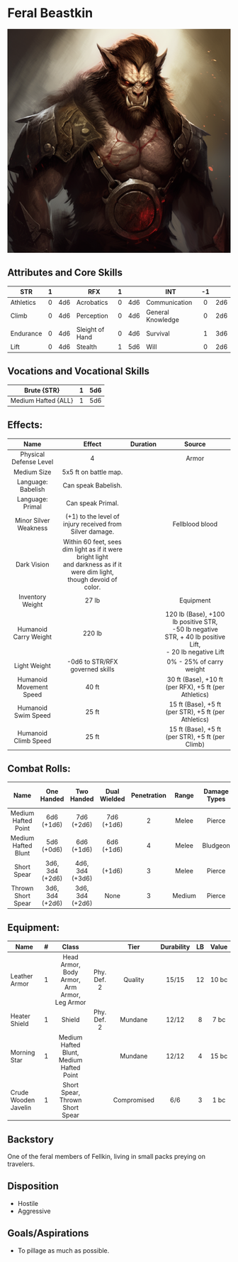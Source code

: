 # Feral Beastkin

![alt_text](FeralBeastkin.png)

## Attributes and Core Skills

| STR       | 1 |    | RFX             | 1 |    | INT               | -1 |    |
| --------- | :-: | :-: | --------------- | :-: | :-: | ----------------- | :-: | :-: |
| Athletics | 0 | 4d6 | Acrobatics      | 0 | 4d6 | Communication     | 0 | 2d6 |
| Climb     | 0 | 4d6 | Perception      | 0 | 4d6 | General Knowledge | 0 | 2d6 |
| Endurance | 0 | 4d6 | Sleight of Hand | 0 | 4d6 | Survival          | 1 | 3d6 |
| Lift      | 0 | 4d6 | Stealth         | 1 | 5d6 | Will              | 0 | 2d6 |

## Vocations and Vocational Skills

| Brute {STR}         | 1 | 5d6 |
| ------------------- | :-: | :-: |
| Medium Hafted {ALL} | 1 | 5d6 |

## Effects:

|          Name          |                                                            Effect                                                            | Duration |                                                       Source                                                       |
| :---------------------: | :--------------------------------------------------------------------------------------------------------------------------: | :------: | :-----------------------------------------------------------------------------------------------------------------: |
| Physical Defense Level |                                                              4                                                              |          |                                                        Armor                                                        |
|       Medium Size       |                                                    5x5 ft on battle map.                                                    |          |                                                                                                                    |
|   Language: Babelish   |                                                     Can speak Babelish.                                                     |          |                                                                                                                    |
|    Language: Primal    |                                                      Can speak Primal.                                                      |          |                                                                                                                    |
|  Minor Silver Weakness  |                                   (+1) to the level of injury received from Silver damage.                                   |          |                                                   Fellblood blood                                                   |
|       Dark Vision       | Within 60 feet, sees dim light as if it were bright light<br />and darkness as if it were dim light, though devoid of color. |          |                                                                                                                    |
|    Inventory Weight    |                                                            27 lb                                                            |          |                                                      Equipment                                                      |
|  Humanoid Carry Weight  |                                                            220 lb                                                            |          | 120 lb (Base), +100 lb positive STR,<br />-50 lb negative STR, + 40 lb positive Lift,<br />- 20 lb negative Lift |
|      Light Weight      |                                               -0d6 to STR/RFX governed skills                                               |          |                                              0% - 25% of carry weight                                              |
| Humanoid Movement Speed |                                                            40 ft                                                            |          |                                30 ft (Base), +10 ft (per RFX), +5 ft (per Athletics)                                |
|   Humanoid Swim Speed   |                                                            25 ft                                                            |          |                                15 ft (Base), +5 ft (per STR), +5 ft (per Athletics)                                |
|  Humanoid Climb Speed  |                                                            25 ft                                                            |          |                                  15 ft (Base), +5 ft (per STR), +5 ft (per Climb)                                  |

## Combat Rolls:

|        Name        |   One<br />Handed   |   Two<br />Handed   | Dual<br />Wielded | Penetration | Range | Damage<br />Types | Engageable<br />Opponents | Area Of<br />Effect | Resource<br />Class |
| :-----------------: | :------------------: | :------------------: | :---------------: | :---------: | :----: | :---------------: | :-----------------------: | :-----------------: | :-----------------: |
| Medium Hafted Point |   6d6<br />(+1d6)   |   7d6<br />(+2d6)   |  7d6<br />(+1d6)  |      2      | Melee |      Pierce      |           Rapid           |        None        |        None        |
| Medium Hafted Blunt |   5d6<br />(+0d6)   |   6d6<br />(+1d6)   |  6d6<br />(+1d6)  |      4      | Melee |     Bludgeon     |           Rapid           |        None        |        None        |
|     Short Spear     | 3d6, 3d4<br />(+2d6) | 4d6, 3d4<br />(+3d6) |      (+1d6)      |      3      | Melee |      Pierce      |        Spear Rapid        |        None        |        None        |
| Thrown Short Spear | 3d6, 3d4<br />(+2d6) | 3d6, 3d4<br />(+2d6) |       None       |      3      | Medium |      Pierce      |         Standard         |        None        |        None        |

## Equipment:

| Name                 | # |                    Class                    |            |    Tier    | Durability | LB | Value |
| -------------------- | :-: | :------------------------------------------: | :---------: | :---------: | :--------: | :-: | :---: |
| Leather Armor        | 1 | Head Armor, Body Armor, Arm Armor, Leg Armor | Phy. Def. 2 |   Quality   |   15/15   | 12 | 10 bc |
| Heater Shield        | 1 |                    Shield                    | Phy. Def. 2 |   Mundane   |   12/12   | 8 | 7 bc |
| Morning Star         | 1 |   Medium Hafted Blunt, Medium Hafted Point   |            |   Mundane   |   12/12   | 4 | 15 bc |
| Crude Wooden Javelin | 1 |       Short Spear, Thrown Short Spear       |            | Compromised |    6/6    | 3 | 1 bc |

## Backstory

One of the feral members of Fellkin, living in small packs preying on travelers.

## Disposition

- Hostile
- Aggressive

## Goals/Aspirations

- To pillage as much as possible.
